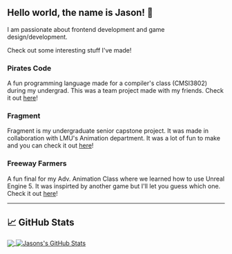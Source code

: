 ## Hello world, the name is Jason! 👋

I am passionate about frontend development and game design/development.

Check out some interesting stuff I've made!

### Pirates Code

A fun programming language made for a compiler's class (CMSI3802) during my undergrad. This was a team project made with my friends. Check it out [here](https://github.com/jasoncd31/PiratesCode)!

### Fragment

Fragment is my undergraduate senior capstone project. It was made in collaboration with LMU's Animation department. It was a lot of fun to make and you can check it out [here](https://github.com/jasoncd31/Fragment-Game)!

### Freeway Farmers

A fun final for my Adv. Animation Class where we learned how to use Unreal Engine 5. It was inspirted by another game but I'll let you guess which one. Check it out [here](https://github.com/jasoncd31/Freeway-Farmers)!


***
## 📈 GitHub Stats

<a href="https://github.com/jasoncd31?tab=repositories">
  <img align="center" src="https://github-readme-stats.vercel.app/api/top-langs/?username=jasoncd31&theme=radical&langs_count=3&hide=html" />
</a>
<a href="https://github.com/jasoncd31/jasoncd31">
  <img align="center" src="https://github-readme-stats.vercel.app/api?username=jasoncd31&show_icons=true&line_height=27&count_private=true&theme=radical" alt="Jasons's GitHub Stats" />
</a>
<!--
**jasoncd31/jasoncd31** is a ✨ _special_ ✨ repository because its `README.md` (this file) appears on your GitHub profile.

Here are some ideas to get you started:

- 🔭 I’m currently working on ...
- 🌱 I’m currently learning ...
- 👯 I’m looking to collaborate on ...
- 🤔 I’m looking for help with ...
- 💬 Ask me about ...
- 📫 How to reach me: ...
- 😄 Pronouns: ...
- ⚡ Fun fact: ...
-->

